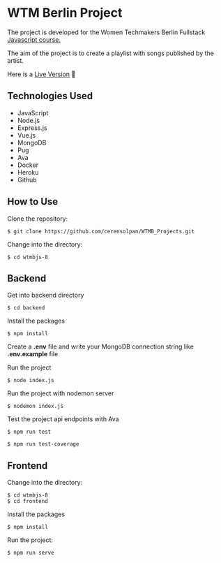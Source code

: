 # WTM Berlin Project


The project is developed for the Women Techmakers Berlin Fullstack [Javascript course.](https://www.youtube.com/watch?v=xCr2v8I4x-I&list=PL9pDl_Oth4cqVnLrf5DCK4a_HhoAEhV4a) 

The aim of the project is to create a playlist with songs published by the artist.

Here is a [Live Version](https://wtmb-ceren-frontend.herokuapp.com/)  🚀

## Technologies Used

- JavaScript
- Node.js
- Express.js
- Vue.js
- MongoDB
- Pug
- Ava
- Docker
- Heroku
- Github


## How to Use
Clone the repository:

    $ git clone https://github.com/cerensolpan/WTMB_Projects.git
    
Change into the directory:

    $ cd wtmbjs-8


## Backend
Get into backend directory

    $ cd backend
    
 Install the packages

    $ npm install
  Create a **.env** file and write your MongoDB connection string like **.env.example** file

Run the project

    $ node index.js

Run the project with nodemon server

    $ nodemon index.js

Test the project api endpoints with Ava

    $ npm run test

    $ npm run test-coverage
## Frontend

Change into the directory:
	
    $ cd wtmbjs-8
    $ cd frontend
    
 Install the packages

    $ npm install
    
Run the project:

    $ npm run serve
